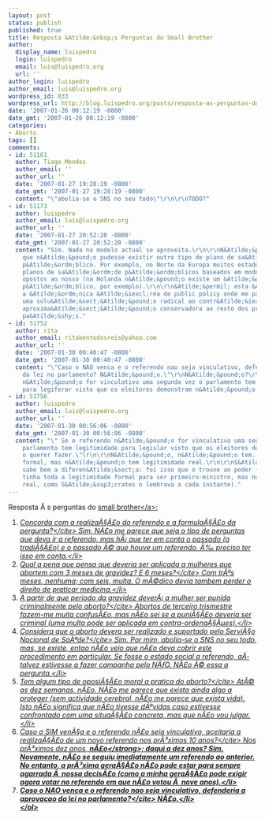 ```yaml
---
layout: post
status: publish
published: true
title: Resposta &Atilde;&nbsp;s Perguntas do Small Brother
author:
  display_name: luispedro
  login: luispedro
  email: luis@luispedro.org
  url: ''
author_login: luispedro
author_email: luis@luispedro.org
wordpress_id: 833
wordpress_url: http://blog.luispedro.org/posts/resposta-as-perguntas-do-small-brother
date: '2007-01-26 00:12:19 -0800'
date_gmt: '2007-01-26 00:12:19 -0800'
categories:
- Aborto
tags: []
comments:
- id: 51161
  author: Tiago Mendes
  author_email: ''
  author_url: ''
  date: '2007-01-27 19:28:19 -0800'
  date_gmt: '2007-01-27 19:28:19 -0800'
  content: "\"abolia-se o SNS no seu todo\"\r\n\r\nTODO?"
- id: 51173
  author: luispedro
  author_email: luis@luispedro.org
  author_url: ''
  date: '2007-01-27 20:52:20 -0800'
  date_gmt: '2007-01-27 20:52:20 -0800'
  content: "Sim. Nada no modelo actual se aproveita.\r\n\r\nN&Atilde;&pound;o significa
    que n&Atilde;&pound;o pudesse existir outro tipo de plano de sa&Atilde;&ordm;de
    p&Atilde;&ordm;blico. Por exemplo, no Norte da Europa muitos estados t&Atilde;&ordf;m
    planos de sa&Atilde;&ordm;de p&Atilde;&ordm;blicos baseados em modelos totalmente
    opostos ao nosso (na Holanda n&Atilde;&pound;o existe um &Atilde;&ordm;nico hospital
    p&Atilde;&ordm;blico, por exemplo).\r\n\r\n&Atilde;&permil; esta &Atilde;&copy;
    a &Atilde;&ordm;nica &Atilde;&iexcl;rea de public policy onde me parece necess&Atilde;&iexcl;ria
    uma solu&Atilde;&sect;&Atilde;&pound;o radical ao contr&Atilde;&iexcl;rio da minha
    aproxima&Atilde;&sect;&Atilde;&pound;o conservadora ao resto dos problemas do
    pa&Atilde;&shy;s."
- id: 51752
  author: rita
  author_email: ritabentodosreis@yahoo.com
  author_url: ''
  date: '2007-01-30 00:40:47 -0800'
  date_gmt: '2007-01-30 00:40:47 -0800'
  content: "\"Caso o NAO venca e o referendo nao seja vinculativo, defenderia a aprovacao
    da lei no parlamento? N&Atilde;&pound;o.\"\r\nN&Atilde;&pound;o?\r\nSe o referendo
    n&Atilde;&pound;o for vinculativo uma segunda vez o parlamento tem legitimidade
    para legiferar visto que os eleitores demonstram n&Atilde;&pound;o o querer fazer."
- id: 51756
  author: luispedro
  author_email: luis@luispedro.org
  author_url: ''
  date: '2007-01-30 00:56:06 -0800'
  date_gmt: '2007-01-30 00:56:06 -0800'
  content: "\" Se o referendo n&Atilde;&pound;o for vinculativo uma segunda vez o
    parlamento tem legitimidade para legislar visto que os eleitores demonstram n&Atilde;&pound;o
    o querer fazer.\"\r\n\r\nN&Atilde;&pound;o, n&Atilde;&pound;o tem. Tem legitimidade
    formal, mas n&Atilde;&pound;o tem legitimidade real.\r\n\r\nS&Atilde;&sup3;crates
    sabe bem a diferen&Atilde;&sect;a: foi isso que o trouxe ao poder (Santana Lopes
    tinha toda a legitimidade formal para ser primeiro-ministro, mas nunca teve legitimidade
    real, como S&Atilde;&sup3;crates o lembrava a cada instante)."
---
```

<p>Resposta &Atilde;&nbsp;s perguntas do <a href="http:&#47;&#47;small-brother.blogspot.com&#47;2007&#47;01&#47;desafio-aos-apoiantes-do-sim.html">small brother<&#47;a>:</p>
<ol>
<li><cite>Concorda com a realiza&Atilde;&sect;&Atilde;&pound;o do referendo e a formula&Atilde;&sect;&Atilde;&pound;o da pergunta?<&#47;cite> Sim. N&Atilde;&pound;o me parece que seja o tipo de perguntas que deva ir a referendo, mas h&Atilde;&iexcl; que ter em conta o passado (a tradi&Atilde;&sect;&Atilde;&pound;o) e o passado &Atilde;&copy; que houve um referendo. &Atilde;&permil; preciso ter isso em conta.<&#47;li>
<li><cite>Qual a pena que pensa que deveria ser aplicada a mulheres que abortem com 3 meses de gravidez? E 6 meses?<&#47;cite> Com tr&Atilde;&ordf;s meses, nenhuma; com seis, multa. O m&Atilde;&copy;dico devia tambem perder o direito de praticar medicina.<&#47;li>
<li><cite>A partir de que periodo da gravidez dever&Atilde;&iexcl; a mulher ser punida criminalmente pelo aborto?<&#47;cite> Abortos de terceiro trismestre fazem-me muita confus&Atilde;&pound;o, mas n&Atilde;&pound;o sei se a puni&Atilde;&sect;&Atilde;&pound;o deveria ser criminal (uma multa pode ser aplicada em contra-ordena&Atilde;&sect;&Atilde;&micro;es).<&#47;li>
<li><cite>Considera que o aborto devera ser realizado e suportado pelo Servi&Atilde;&sect;o Nacional de Sa&Atilde;&ordm;de?<&#47;cite> Sim. Por mim, abolia-se o SNS no seu todo, mas, se existe, entao n&Atilde;&pound;o vejo que n&Atilde;&pound;o deva cobrir este procedimento em particular. Se fosse o estado social a referendo, a&Atilde;&shy; talvez estivesse a fazer campanha pelo N&Atilde;&fnof;O. N&Atilde;&pound;o &Atilde;&copy; essa a pergunta.<&#47;li>
<li><cite>Tem algum tipo de oposi&Atilde;&sect;&Atilde;&pound;o moral a pratica do aborto?<&#47;cite> At&Atilde;&copy; as dez semanas, n&Atilde;&pound;o. N&Atilde;&pound;o me parece que exista ainda algo a proteger (sem actividade cerebral, n&Atilde;&pound;o me parece que exista vida). Isto n&Atilde;&pound;o significa que n&Atilde;&pound;o tivesse d&Atilde;&ordm;vidas caso estivesse confrontado com uma situa&Atilde;&sect;&Atilde;&pound;o concreta, mas que n&Atilde;&pound;o vou julgar.<&#47;li>
<li><cite>Caso o SIM ven&Atilde;&sect;a e o referendo n&Atilde;&pound;o seja vinculativo, aceitaria a realiza&Atilde;&sect;&Atilde;&pound;o de um novo referendo nos pr&Atilde;&sup3;ximos 10 anos?<&#47;cite> Nos pr&Atilde;&sup3;ximos dez anos, <strong>n&Atilde;&pound;o<&#47;strong>; daqui a dez anos? Sim. Novamente, n&Atilde;&pound;o se seguiu imediatamente um referendo ao anterior. No entanto, a pr&Atilde;&sup3;xima gera&Atilde;&sect;&Atilde;&pound;o n&Atilde;&pound;o pode estar para sempre agarrada &Atilde;&nbsp; nossa decis&Atilde;&pound;o (como a minha gera&Atilde;&sect;&Atilde;&pound;o pode exigir agora votar no referendo em que n&Atilde;&pound;o votou &Atilde;&nbsp; nove anos).<&#47;li>
<li><cite>Caso o NAO venca e o referendo nao seja vinculativo, defenderia a aprovacao da lei no parlamento?<&#47;cite> N&Atilde;&pound;o.<&#47;li><br />
<&#47;ol></p>
